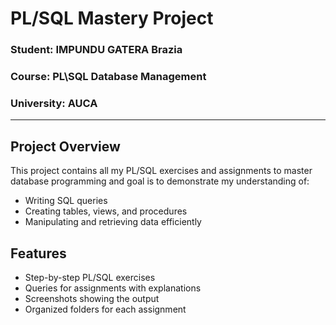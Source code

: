# PL/SQL Mastery Project

### Student: IMPUNDU GATERA Brazia
### Course: PL\SQL Database Management
### University: AUCA
---
## Project Overview
This project contains all my PL/SQL exercises and assignments to master database programming and goal is to demonstrate my understanding of:
- Writing SQL queries
- Creating tables, views, and procedures
- Manipulating and retrieving data efficiently
## Features
- Step-by-step PL/SQL exercises
- Queries for assignments with explanations
- Screenshots showing the output
- Organized folders for each assignment

